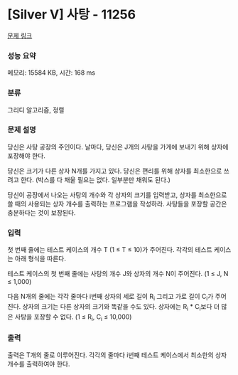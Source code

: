 # [Silver V] 사탕 - 11256 

[문제 링크](https://www.acmicpc.net/problem/11256) 

### 성능 요약

메모리: 15584 KB, 시간: 168 ms

### 분류

그리디 알고리즘, 정렬

### 문제 설명

<p>당신은 사탕 공장의 주인이다. 날마다, 당신은 J개의 사탕을 가게에 보내기 위해 상자에 포장해야 한다.</p>

<p>당신은 크기가 다른 상자 N개를 가지고 있다. 당신은 편리를 위해 상자를 최소한으로 쓰려고 한다. (박스를 다 채울 필요는 없다. 일부분만 채워도 된다.)</p>

<p>당신이 공장에서 나오는 사탕의 개수와 각 상자의 크기를 입력받고, 상자를 최소한으로 쓸 때의 사용되는 상자 개수를 출력하는 프로그램을 작성하라. 사탕들을 포장할 공간은 충분하다는 것이 보장된다.</p>

### 입력 

 <p>첫 번째 줄에는 테스트 케이스의 개수 T (1 ≤ T ≤ 10)가 주어진다. 각각의 테스트 케이스는 아래 형식을 따른다.</p>

<p>테스트 케이스의 첫 번째 줄에는 사탕의 개수 J와 상자의 개수 N이 주어진다. (1 ≤ J, N ≤ 1,000)</p>

<p>다음 N개의 줄에는 각각 줄마다 i번째 상자의 세로 길이 R<sub>i</sub> 그리고 가로 길이 C<sub>i</sub>가 주어진다. 상자의 크기는 다른 상자의 크기와 똑같을 수도 있다. 상자에는 R<sub>i</sub> * C<sub>i</sub>보다 더 많은 사탕을 포장할 수 없다. (1 ≤ R<sub>i</sub>, C<sub>i</sub> ≤ 10,000)</p>

### 출력 

 <p>출력은 T개의 줄로 이루어진다. 각각의 줄마다 i번째 테스트 케이스에서 최소한의 상자 개수를 출력하여야 한다.</p>

